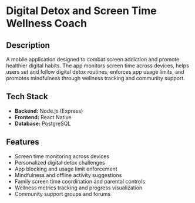 # Digital Detox and Screen Time Wellness Coach

## Description
A mobile application designed to combat screen addiction and promote healthier digital habits. The app monitors screen time across devices, helps users set and follow digital detox routines, enforces app usage limits, and promotes mindfulness through wellness tracking and community support.

## Tech Stack
- **Backend:** Node.js (Express)
- **Frontend:** React Native
- **Database:** PostgreSQL

## Features
- Screen time monitoring across devices
- Personalized digital detox challenges
- App blocking and usage limit enforcement
- Mindfulness and offline activity suggestions
- Family screen time coordination and parental controls
- Wellness metrics tracking and progress visualization
- Community support groups and forums
